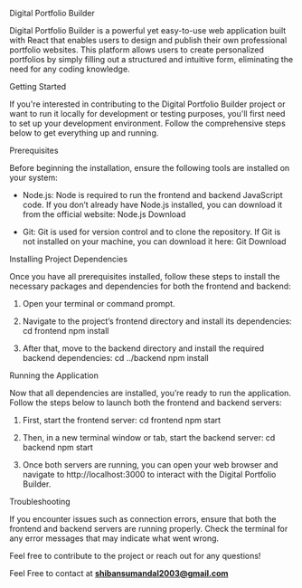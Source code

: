 Digital Portfolio Builder

Digital Portfolio Builder is a powerful yet easy-to-use web application built with React that enables users to design and publish their own professional portfolio websites. This platform allows users to create personalized portfolios by simply filling out a structured and intuitive form, eliminating the need for any coding knowledge.

Getting Started

If you're interested in contributing to the Digital Portfolio Builder project or want to run it locally for development or testing purposes, you'll first need to set up your development environment. Follow the comprehensive steps below to get everything up and running.

Prerequisites

Before beginning the installation, ensure the following tools are installed on your system:

- Node.js: 
  Node is required to run the frontend and backend JavaScript code. If you don’t already have Node.js installed, you can download it from the official website: Node.js Download

- Git: 
  Git is used for version control and to clone the repository. If Git is not installed on your machine, you can download it here: Git Download

Installing Project Dependencies

Once you have all prerequisites installed, follow these steps to install the necessary packages and dependencies for both the frontend and backend:

1. Open your terminal or command prompt.

2. Navigate to the project’s frontend directory and install its dependencies:
   cd frontend
   npm install

3. After that, move to the backend directory and install the required backend dependencies:
   cd ../backend
   npm install

Running the Application

Now that all dependencies are installed, you’re ready to run the application. Follow the steps below to launch both the frontend and backend servers:

1. First, start the frontend server:
   cd frontend
   npm start

2. Then, in a new terminal window or tab, start the backend server:
   cd backend
   npm start

3. Once both servers are running, you can open your web browser and navigate to http://localhost:3000 to interact with the Digital Portfolio Builder.

Troubleshooting

If you encounter issues such as connection errors, ensure that both the frontend and backend servers are running properly. Check the terminal for any error messages that may indicate what went wrong.

Feel free to contribute to the project or reach out for any questions!

Feel Free to contact at **shibansumandal2003@gmail.com**
